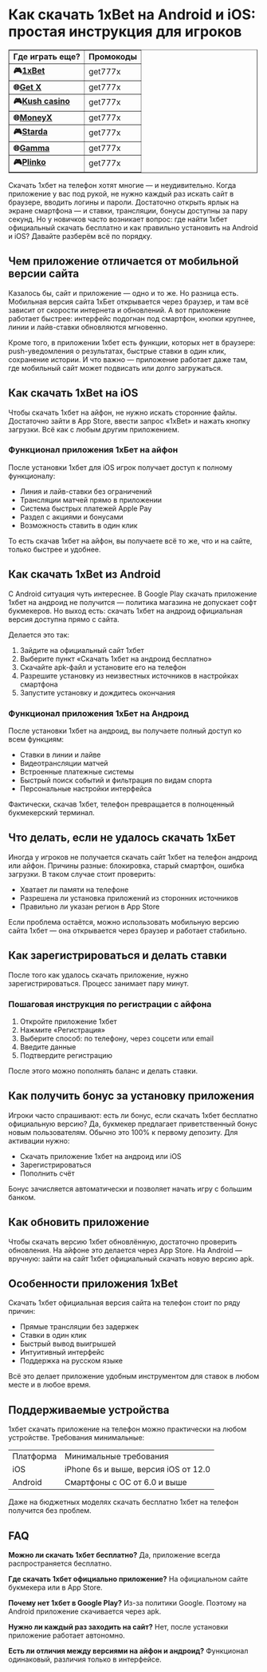 <h1>Как скачать 1xBet на Android и iOS: простая инструкция для игроков</h1>

<table border="1" cellpadding="1" cellspacing="1" style="width:500px">
	<tbody>
		<tr>
			<td><strong>Где играть еще?</strong></td>
			<td><strong>Промокоды</strong></td>
		</tr>
		<tr>
			<td><strong>🎮<a href="https://lvlx.pw/t59017025">1xBet</a></strong></td>
			<td>get777x</td>
		</tr>
		<tr>
			<td><strong>🌐<a href="https://lvlx.pw/t59017025">Get X</a></strong></td>
			<td>get777x</td>
		</tr>
		<tr>
			<td><strong>🎮<a href="https://lvlx.pw/t59017025">Kush casino</a></strong></td>
			<td>get777x</td>
		</tr>
		<tr>
			<td><strong>🌐<a href="https://lvlx.pw/t59017025">MoneyX</a></strong></td>
			<td>get777x</td>
		</tr>
		<tr>
			<td><strong>🎮<a href="https://lvlx.pw/t59017025">Starda</a></strong></td>
			<td>get777x</td>
		</tr>
		<tr>
			<td><strong>🌐<a href="https://lvlx.pw/t59017025">Gamma</a></strong></td>
			<td>get777x</td>
		</tr>
		<tr>
			<td><strong>🎮<a href="https://lvlx.pw/t59017025">Plinko</a></strong></td>
			<td>get777x</td>
		</tr>
	</tbody>
</table>

<p>Скачать 1хбет на телефон хотят многие — и неудивительно. Когда приложение у вас под рукой, не нужно каждый раз искать сайт в браузере, вводить логины и пароли. Достаточно открыть ярлык на экране смартфона — и ставки, трансляции, бонусы доступны за пару секунд. Но у новичков часто возникает вопрос: где найти 1хбет официальный скачать бесплатно и как правильно установить на Android и iOS? Давайте разберём всё по порядку.</p>

<h2>Чем приложение отличается от мобильной версии сайта</h2>

<p>Казалось бы, сайт и приложение — одно и то же. Но разница есть. Мобильная версия сайта 1хБет открывается через браузер, и там всё зависит от скорости интернета и обновлений. А вот приложение работает быстрее: интерфейс подогнан под смартфон, кнопки крупнее, линии и лайв-ставки обновляются мгновенно.</p>

<p>Кроме того, в приложении 1хбет есть функции, которых нет в браузере: push-уведомления о результатах, быстрые ставки в один клик, сохранение истории. И что важно — приложение работает даже там, где мобильный сайт может подвисать или долго загружаться.</p>

<h2>Как скачать 1xBet на iOS</h2>

<p>Чтобы скачать 1хбет на айфон, не нужно искать сторонние файлы. Достаточно зайти в App Store, ввести запрос «1xBet» и нажать кнопку загрузки. Всё как с любым другим приложением.</p>

<h3>Функционал приложения 1хБет на айфон</h3>

<p>После установки 1хбет для iOS игрок получает доступ к полному функционалу:</p>

<ul>
<li>Линия и лайв-ставки без ограничений</li>
<li>Трансляции матчей прямо в приложении</li>
<li>Система быстрых платежей Apple Pay</li>
<li>Раздел с акциями и бонусами</li>
<li>Возможность ставить в один клик</li>
</ul>

<p>То есть скачав 1хбет на айфон, вы получаете всё то же, что и на сайте, только быстрее и удобнее.</p>

<h2>Как скачать 1xBet из Android</h2>

<p>С Android ситуация чуть интереснее. В Google Play скачать приложение 1хбет на андроид не получится — политика магазина не допускает софт букмекеров. Но выход есть: скачать 1хбет на андроид официальная версия доступна прямо с сайта.</p>

<p>Делается это так:</p>

<ol>
<li>Зайдите на официальный сайт 1хбет</li>
<li>Выберите пункт «Скачать 1хбет на андроид бесплатно»</li>
<li>Скачайте apk-файл и установите его на телефон</li>
<li>Разрешите установку из неизвестных источников в настройках смартфона</li>
<li>Запустите установку и дождитесь окончания</li>
</ol>

<h3>Функционал приложения 1хБет на Андроид</h3>

<p>После установки 1хбет на андроид, вы получаете полный доступ ко всем функциям:</p>

<ul>
<li>Ставки в линии и лайве</li>
<li>Видеотрансляции матчей</li>
<li>Встроенные платежные системы</li>
<li>Быстрый поиск событий и фильтрация по видам спорта</li>
<li>Персональные настройки интерфейса</li>
</ul>

<p>Фактически, скачав 1хбет, телефон превращается в полноценный букмекерский терминал.</p>

<h2>Что делать, если не удалось скачать 1хБет</h2>

<p>Иногда у игроков не получается скачать сайт 1хбет на телефон андроид или айфон. Причины разные: блокировка, старый смартфон, ошибка загрузки. В таком случае стоит проверить:</p>

<ul>
<li>Хватает ли памяти на телефоне</li>
<li>Разрешена ли установка приложений из сторонних источников</li>
<li>Правильно ли указан регион в App Store</li>
</ul>

<p>Если проблема остаётся, можно использовать мобильную версию сайта 1хбет — она открывается через браузер и работает стабильно.</p>

<h2>Как зарегистрироваться и делать ставки</h2>

<p>После того как удалось скачать приложение, нужно зарегистрироваться. Процесс занимает пару минут.</p>

<h3>Пошаговая инструкция по регистрации с айфона</h3>

<ol>
<li>Откройте приложение 1хбет</li>
<li>Нажмите «Регистрация»</li>
<li>Выберите способ: по телефону, через соцсети или email</li>
<li>Введите данные</li>
<li>Подтвердите регистрацию</li>
</ol>

<p>После этого можно пополнять баланс и делать ставки.</p>

<h2>Как получить бонус за установку приложения</h2>

<p>Игроки часто спрашивают: есть ли бонус, если скачать 1хбет бесплатно официальную версию? Да, букмекер предлагает приветственный бонус новым пользователям. Обычно это 100% к первому депозиту. Для активации нужно:</p>

<ul>
<li>Скачать приложение 1хбет на андроид или iOS</li>
<li>Зарегистрироваться</li>
<li>Пополнить счёт</li>
</ul>

<p>Бонус зачисляется автоматически и позволяет начать игру с большим банком.</p>

<h2>Как обновить приложение</h2>

<p>Чтобы скачать версию 1хбет обновлённую, достаточно проверить обновления. На айфоне это делается через App Store. На Android — вручную: зайти на сайт 1хбет официальный скачать новую версию apk.</p>

<h2>Особенности приложения 1xBet</h2>

<p>Скачать 1хбет официальная версия сайта на телефон стоит по ряду причин:</p>

<ul>
<li>Прямые трансляции без задержек</li>
<li>Ставки в один клик</li>
<li>Быстрый вывод выигрышей</li>
<li>Интуитивный интерфейс</li>
<li>Поддержка на русском языке</li>
</ul>

<p>Всё это делает приложение удобным инструментом для ставок в любом месте и в любое время.</p>

<h2>Поддерживаемые устройства</h2>

<p>1хбет скачать приложение на телефон можно практически на любом устройстве. Требования минимальные:</p>

<table>
<tr>
<td>Платформа</td><td>Минимальные требования</td>
</tr>
<tr>
<td>iOS</td><td>iPhone 6s и выше, версия iOS от 12.0</td>
</tr>
<tr>
<td>Android</td><td>Смартфоны с ОС от 6.0 и выше</td>
</tr>
</table>

<p>Даже на бюджетных моделях скачать бесплатно 1хбет на телефон получится без проблем.</p>

<h2>FAQ</h2>

<p><b>Можно ли скачать 1хбет бесплатно?</b> Да, приложение всегда распространяется бесплатно.</p>

<p><b>Где скачать 1хбет официально приложение?</b> На официальном сайте букмекера или в App Store.</p>

<p><b>Почему нет 1хбет в Google Play?</b> Из-за политики Google. Поэтому на Android приложение скачивается через apk.</p>

<p><b>Нужно ли каждый раз заходить на сайт?</b> Нет, после установки приложение работает автономно.</p>

<p><b>Есть ли отличия между версиями на айфон и андроид?</b> Функционал одинаковый, различия только в интерфейсе.</p>
